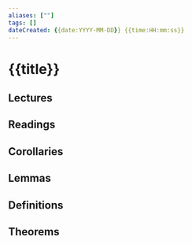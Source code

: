 ```yaml
---
aliases: [""] 
tags: [] 
dateCreated: {{date:YYYY-MM-DD}} {{time:HH:mm:ss}}
---
```

# {{title}}
## Lectures

## Readings

## Corollaries

## Lemmas

## Definitions

## Theorems
